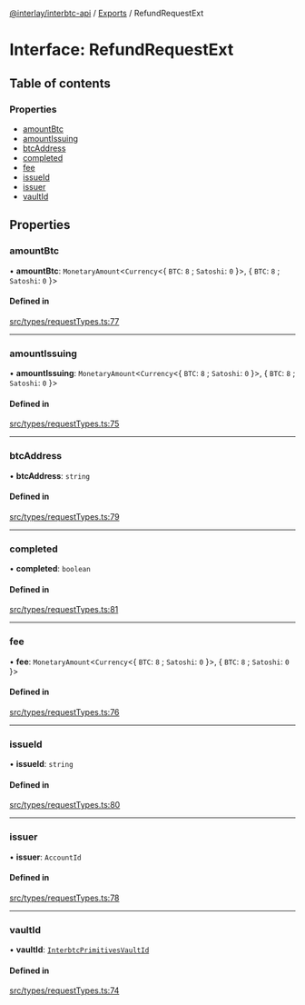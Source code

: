 [@interlay/interbtc-api](/README.md) / [Exports](/modules.md) / RefundRequestExt

# Interface: RefundRequestExt

## Table of contents

### Properties

- [amountBtc](/interfaces/RefundRequestExt.md#amountbtc)
- [amountIssuing](/interfaces/RefundRequestExt.md#amountissuing)
- [btcAddress](/interfaces/RefundRequestExt.md#btcaddress)
- [completed](/interfaces/RefundRequestExt.md#completed)
- [fee](/interfaces/RefundRequestExt.md#fee)
- [issueId](/interfaces/RefundRequestExt.md#issueid)
- [issuer](/interfaces/RefundRequestExt.md#issuer)
- [vaultId](/interfaces/RefundRequestExt.md#vaultid)

## Properties

### <a id="amountbtc" name="amountbtc"></a> amountBtc

• **amountBtc**: `MonetaryAmount`<`Currency`<{ `BTC`: ``8`` ; `Satoshi`: ``0``  }\>, { `BTC`: ``8`` ; `Satoshi`: ``0``  }\>

#### Defined in

[src/types/requestTypes.ts:77](https://github.com/interlay/interbtc-api/blob/cc6b72b/src/types/requestTypes.ts#L77)

___

### <a id="amountissuing" name="amountissuing"></a> amountIssuing

• **amountIssuing**: `MonetaryAmount`<`Currency`<{ `BTC`: ``8`` ; `Satoshi`: ``0``  }\>, { `BTC`: ``8`` ; `Satoshi`: ``0``  }\>

#### Defined in

[src/types/requestTypes.ts:75](https://github.com/interlay/interbtc-api/blob/cc6b72b/src/types/requestTypes.ts#L75)

___

### <a id="btcaddress" name="btcaddress"></a> btcAddress

• **btcAddress**: `string`

#### Defined in

[src/types/requestTypes.ts:79](https://github.com/interlay/interbtc-api/blob/cc6b72b/src/types/requestTypes.ts#L79)

___

### <a id="completed" name="completed"></a> completed

• **completed**: `boolean`

#### Defined in

[src/types/requestTypes.ts:81](https://github.com/interlay/interbtc-api/blob/cc6b72b/src/types/requestTypes.ts#L81)

___

### <a id="fee" name="fee"></a> fee

• **fee**: `MonetaryAmount`<`Currency`<{ `BTC`: ``8`` ; `Satoshi`: ``0``  }\>, { `BTC`: ``8`` ; `Satoshi`: ``0``  }\>

#### Defined in

[src/types/requestTypes.ts:76](https://github.com/interlay/interbtc-api/blob/cc6b72b/src/types/requestTypes.ts#L76)

___

### <a id="issueid" name="issueid"></a> issueId

• **issueId**: `string`

#### Defined in

[src/types/requestTypes.ts:80](https://github.com/interlay/interbtc-api/blob/cc6b72b/src/types/requestTypes.ts#L80)

___

### <a id="issuer" name="issuer"></a> issuer

• **issuer**: `AccountId`

#### Defined in

[src/types/requestTypes.ts:78](https://github.com/interlay/interbtc-api/blob/cc6b72b/src/types/requestTypes.ts#L78)

___

### <a id="vaultid" name="vaultid"></a> vaultId

• **vaultId**: [`InterbtcPrimitivesVaultId`](/interfaces/InterbtcPrimitivesVaultId.md)

#### Defined in

[src/types/requestTypes.ts:74](https://github.com/interlay/interbtc-api/blob/cc6b72b/src/types/requestTypes.ts#L74)

